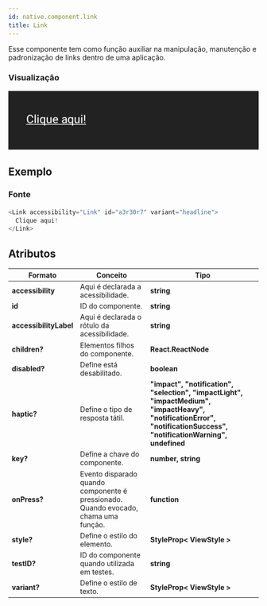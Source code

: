 ```yaml
---
id: native.component.link
title: Link
---
```


<!-- Component declaration begin -->

<!-- Component declaration end -->

<!-- Documentation begin -->

Esse componente tem como função auxiliar na manipulação, manutenção e padronização de links dentro de uma aplicação.

### Visualização

![button](../static/img/screenshots/link.jpg)

## Exemplo

### Fonte

```javascript
<Link accessibility="Link" id="a3r30r7" variant="headline">
  Clique aqui!
</Link>
```

## Atributos

| Formato            | Conceito                                                                                                | Tipo                 |
| ------------------ | ------------------------------------------------------------------------------------------------------- | -------------------- |
| **accessibility**       | Aqui é declarada a acessibilidade.       | **string**   |
| **id**         | ID do componente. | **string**    |
| **accessibilityLabel**       | Aqui é declarada o rótulo da acessibilidade.       | **string**   |
| **children?** | Elementos filhos do componente.                                                     | **React.ReactNode** |
| **disabled?**      | Define está desabilitado.             | **boolean**  |
| **haptic?** | Define o tipo de resposta tátil.                  | **"impact", "notification", "selection", "impactLight", "impactMedium", "impactHeavy", "notificationError", "notificationSuccess", "notificationWarning", undefined**
| **key?** 	| Define a chave do componente. 	| **number, string** 	|
| **onPress?**   | Evento disparado quando componente é pressionado. Quando evocado, chama uma função. | **function**        |
| **style?**   | Define o estilo do elemento. | **StyleProp< ViewStyle >**        |
| **testID?**   | ID do componente quando utilizada em testes. | **string**        |
| **variant?**   | Define o estilo de texto. | **StyleProp< ViewStyle >**        |

<!-- Documentation end -->
